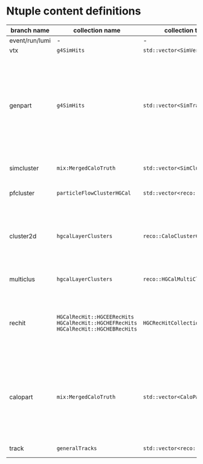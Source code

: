 # Ntuple content definitions

| branch name | collection name | collection type | definition  |
| ------------- | ------------- | ----- | ----- |
| event/run/lumi | - | - | general event info |
| vtx | `g4SimHits` | `std::vector<SimVertex>` | primary vertex position |
| genpart | `g4SimHits` | `std::vector<SimTrack>` | truth level tracks/particles and information related to their extrapolation towards HGCAL. In particular `reachedEE==2` indicates that the particles reached HGCAL while `reachedEE==1` is for barrel calorimeter and `reachedEE==0` is for the other cases |
| simcluster | `mix:MergedCaloTruth` | `std::vector<SimCluster>` | Geant particle and its associated hits (DetIds) in the HGCal |
| pfcluster | `particleFlowClusterHGCal` | `std::vector<reco::PFCluster>` | mapping of the SimCluster DetIds to the reconstructed hits |
| cluster2d | `hgcalLayerClusters` | `reco::CaloClusterCollection` | reconstructed layer (2D) clusters - those that are associated to a multicluster have `cluster2d_multicluster >= 0`, which is the index of the `multiclus` in the ntuple |
| multiclus | `hgcalLayerClusters` | `reco::HGCalMultiCluster` | reconstructed multi-cluster (3D) built from layer clusters |
| rechit | `HGCalRecHit::HGCEERecHits` <br> `HGCalRecHit::HGCHEFRecHits` <br> `HGCalRecHit::HGCHEBRecHits` | `HGCRecHitCollection` | all reconstructed calorimeter hits - those that are associated to layer clusters have `rechit_cluster2d >= 0`, which is the index of the `cluster2d` in the ntuple |
| calopart | `mix:MergedCaloTruth` | `std::vector<CaloParticle>` | Every CaloParticle is linked to the first stable particle originating from the cascade of particles that left hits in the calorimeters. This stable particle is not included as a SimCluster (unless it itself left hits in the calorimeters). |
| track | `generalTracks` | `std::vector<reco::Track>` | tracks passing highPurity selection |
